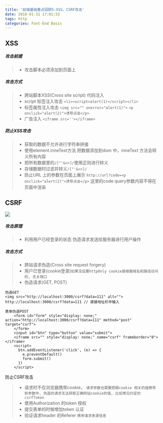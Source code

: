 ```yaml
---
title: '前端基础重点回顾5:XSS、CSRF攻击'
date: 2018-01-31 17:01:53
tags: http
categories: Font-End Basis
---
```

## XSS
##### 攻击前提
>+ 攻击脚本必须添加到页面上

##### 攻击方式
>+ 跨站脚本XSS(Cross site script) 代码注入
>+ script 标签注入攻击 `<li><script>alert(1)</script></li>`
>+ 标签属性注入攻击 `<img src="" onerror="alert(1)">` `<p onclick="alert(2)">诱导点击</p>`
>+ 广告注入 `<iframe src=''></iframe>`

##### 防止XSS攻击
>+ 获取的数据不允许进行字符串拼接
>+ 使用element.inneText方法 把数据添加到dom 中，inneText 方法会转义所有内容
>+ 把所有数据里的`/["'&<>]/`使用正则进行转义
>+ 存储数据时过滤并转义`/["'&<>]/`
>+ 防止URL 上的参数在页面上展示 `http://url?code=<p onclick="alert(2)">诱导点击</p>` 这里的code query参数内容不得在页面中渲染

## CSRF
![](/images/imagemogr2_auto_orient_strip_7cimageview2_2_w_1240_12401694537034488.png)

##### 攻击原理
>+ 利用用户已经登录的状态 伪造请求发送给服务器进行用户操作

##### 攻击方式
>+ 跨站请求伪造(Cross site request forgery)
>+ 用户已登录(cookie登录)`如果没设置httpOnly cookie是根据域名和路径访问的, 无关端口`
>+ 伪造请求(GET, POST)
```
伪造GET
<img src="http://localhost:3000/csrf?data=111" alt="">
http://localhost:3000/csrf?data=111 // 直接地址栏中输入
```
```
表单伪造POST
    <form id="form" style="display: none;" action="http://localhost:3000/csrf?data=111" method="post" target="csrf">
    </form>
    <input id="btn" type="button" value="submit">
    <iframe src="" style="display: none;" name="csrf" frameborder="0"></iframe>
    <script>
      btn.addEventListener('click', (e) => {
        e.preventDefault()
        form.submit()
      })
    </script>
```

防止CSRF攻击
>+ 请求时不仅浏览器携带cookie， `请求参数也需要把跟cookie 相关的值携带到参数中, 伪造的请求无法获取正确网站cookie的值, 比如常见约定的csrfToken`
>+ 使用Authorization 的token 授权
>+ 提交表单的时候增加token 认证
>+ 验证请求header 的Referer `携带请求来源信息`